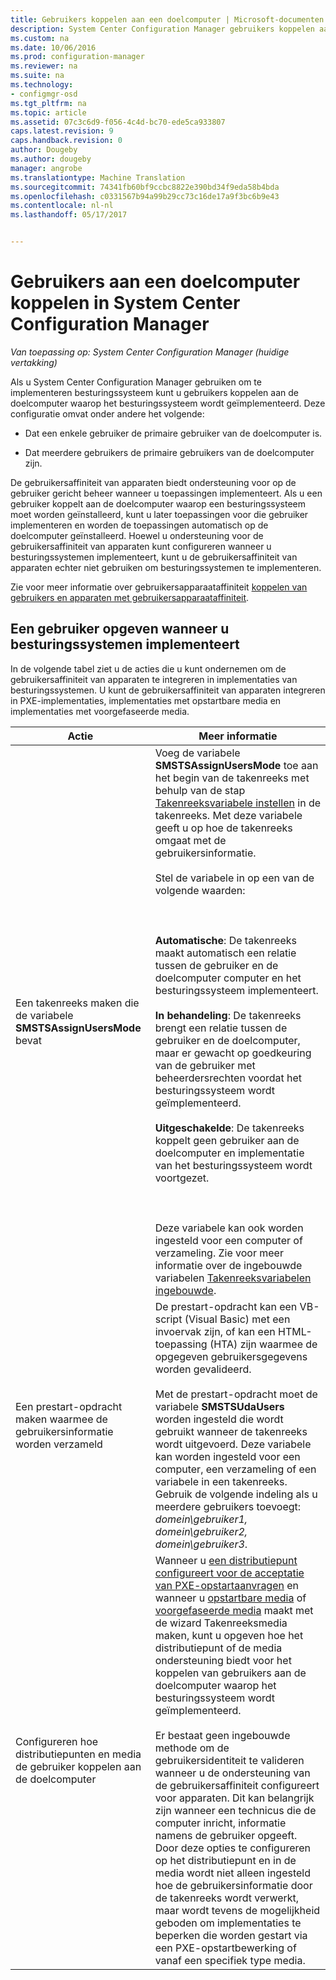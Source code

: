 ```yaml
---
title: Gebruikers koppelen aan een doelcomputer | Microsoft-documenten
description: System Center Configuration Manager gebruikers koppelen aan doelcomputers bij het implementeren van besturingssystemen configureren.
ms.custom: na
ms.date: 10/06/2016
ms.prod: configuration-manager
ms.reviewer: na
ms.suite: na
ms.technology:
- configmgr-osd
ms.tgt_pltfrm: na
ms.topic: article
ms.assetid: 07c3c6d9-f056-4c4d-bc70-ede5ca933807
caps.latest.revision: 9
caps.handback.revision: 0
author: Dougeby
ms.author: dougeby
manager: angrobe
ms.translationtype: Machine Translation
ms.sourcegitcommit: 74341fb60bf9ccbc8822e390bd34f9eda58b4bda
ms.openlocfilehash: c0331567b94a99b29cc73c16de17a9f3bc6b9e43
ms.contentlocale: nl-nl
ms.lasthandoff: 05/17/2017


---
```

# <a name="associate-users-with-a-destination-computer-in-system-center-configuration-manager"></a>Gebruikers aan een doelcomputer koppelen in System Center Configuration Manager

*Van toepassing op: System Center Configuration Manager (huidige vertakking)*

Als u System Center Configuration Manager gebruiken om te implementeren besturingssysteem kunt u gebruikers koppelen aan de doelcomputer waarop het besturingssysteem wordt geïmplementeerd. Deze configuratie omvat onder andere het volgende:  

-   Dat een enkele gebruiker de primaire gebruiker van de doelcomputer is.  

-   Dat meerdere gebruikers de primaire gebruikers van de doelcomputer zijn.  

 De gebruikersaffiniteit van apparaten biedt ondersteuning voor op de gebruiker gericht beheer wanneer u toepassingen implementeert. Als u een gebruiker koppelt aan de doelcomputer waarop een besturingssysteem moet worden geïnstalleerd, kunt u later toepassingen voor die gebruiker implementeren en worden de toepassingen automatisch op de doelcomputer geïnstalleerd. Hoewel u ondersteuning voor de gebruikersaffiniteit van apparaten kunt configureren wanneer u besturingssystemen implementeert, kunt u de gebruikersaffiniteit van apparaten echter niet gebruiken om besturingssystemen te implementeren.  

 Zie voor meer informatie over gebruikersapparaataffiniteit [koppelen van gebruikers en apparaten met gebruikersapparaataffiniteit](../../apps/deploy-use/link-users-and-devices-with-user-device-affinity.md).  

## <a name="how-to-specify-a-user-when-you-deploy-operating-systems"></a>Een gebruiker opgeven wanneer u besturingssystemen implementeert  
 In de volgende tabel ziet u de acties die u kunt ondernemen om de gebruikersaffiniteit van apparaten te integreren in implementaties van besturingssystemen. U kunt de gebruikersaffiniteit van apparaten integreren in PXE-implementaties, implementaties met opstartbare media en implementaties met voorgefaseerde media.  

|Actie|Meer informatie|  
|------------|----------------------|  
|Een takenreeks maken die de variabele **SMSTSAssignUsersMode** bevat|Voeg de variabele **SMSTSAssignUsersMode** toe aan het begin van de takenreeks met behulp van de stap [Takenreeksvariabele instellen](../../osd/understand/task-sequence-steps.md#BKMK_SetTaskSequenceVariable) in de takenreeks. Met deze variabele geeft u op hoe de takenreeks omgaat met de gebruikersinformatie.<br /><br /> Stel de variabele in op een van de volgende waarden:<br /><br /> <br /><br /> **Automatische**: De takenreeks maakt automatisch een relatie tussen de gebruiker en de doelcomputer computer en het besturingssysteem implementeert.<br /><br /> **In behandeling**: De takenreeks brengt een relatie tussen de gebruiker en de doelcomputer, maar er gewacht op goedkeuring van de gebruiker met beheerdersrechten voordat het besturingssysteem wordt geïmplementeerd.<br /><br /> **Uitgeschakelde**: De takenreeks koppelt geen gebruiker aan de doelcomputer en implementatie van het besturingssysteem wordt voortgezet.<br /><br /> <br /><br /> Deze variabele kan ook worden ingesteld voor een computer of verzameling. Zie voor meer informatie over de ingebouwde variabelen [Takenreeksvariabelen ingebouwde](../../osd/understand/task-sequence-built-in-variables.md).|  
|Een prestart-opdracht maken waarmee de gebruikersinformatie worden verzameld|De prestart-opdracht kan een VB-script (Visual Basic) met een invoervak zijn, of kan een HTML-toepassing (HTA) zijn waarmee de opgegeven gebruikersgegevens worden gevalideerd.<br /><br /> Met de prestart-opdracht moet de variabele **SMSTSUdaUsers** worden ingesteld die wordt gebruikt wanneer de takenreeks wordt uitgevoerd. Deze variabele kan worden ingesteld voor een computer, een verzameling of een variabele in een takenreeks. Gebruik de volgende indeling als u meerdere gebruikers toevoegt: *domein\gebruiker1, domein\gebruiker2, domein\gebruiker3*.|  
|Configureren hoe distributiepunten en media de gebruiker koppelen aan de doelcomputer|Wanneer u [een distributiepunt configureert voor de acceptatie van PXE-opstartaanvragen](https://technet.microsoft.com/library/mt627944\(TechNet.10\).aspx#BKMK_PXEDistributionPoint) en wanneer u [opstartbare media](http://technet.microsoft.com/library/mt627921\(TechNet.10\).aspx) of [voorgefaseerde media](https://technet.microsoft.com/library/mt627922\(TechNet.10\).aspx) maakt met de wizard Takenreeksmedia maken, kunt u opgeven hoe het distributiepunt of de media ondersteuning biedt voor het koppelen van gebruikers aan de doelcomputer waarop het besturingssysteem wordt geïmplementeerd.<br /><br /> Er bestaat geen ingebouwde methode om de gebruikersidentiteit te valideren wanneer u de ondersteuning van de gebruikersaffiniteit configureert voor apparaten. Dit kan belangrijk zijn wanneer een technicus die de computer inricht, informatie namens de gebruiker opgeeft. Door deze opties te configureren op het distributiepunt en in de media wordt niet alleen ingesteld hoe de gebruikersinformatie door de takenreeks wordt verwerkt, maar wordt tevens de mogelijkheid geboden om implementaties te beperken die worden gestart via een PXE-opstartbewerking of vanaf een specifiek type media.|  

